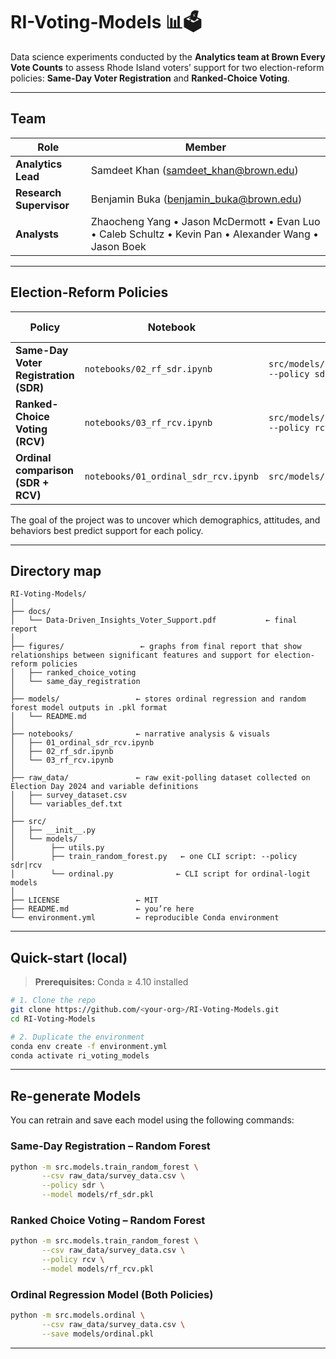 # RI-Voting-Models 📊🗳️

Data science experiments conducted by the **Analytics team at Brown Every Vote Counts** to assess Rhode Island voters’ support for two election-reform policies: **Same-Day Voter Registration** and **Ranked-Choice Voting**.

---

## Team

| Role | Member |
|------|--------|
| **Analytics Lead** | Samdeet Khan (<samdeet_khan@brown.edu>) |
| **Research Supervisor** | Benjamin Buka (<benjamin_buka@brown.edu>) |
| **Analysts** | Zhaocheng Yang • Jason McDermott • Evan Luo • Caleb Schultz • Kevin Pan • Alexander Wang • Jason Boek |

---

## Election-Reform Policies

| Policy | Notebook | Script | Question ID |
|--------|----------|--------|-------------|
| **Same-Day Voter Registration (SDR)** | `notebooks/02_rf_sdr.ipynb` | `src/models/train_random_forest.py --policy sdr` | Q19 |
| **Ranked-Choice Voting (RCV)** | `notebooks/03_rf_rcv.ipynb` | `src/models/train_random_forest.py --policy rcv` | Q20 |
| **Ordinal comparison (SDR + RCV)** | `notebooks/01_ordinal_sdr_rcv.ipynb` | `src/models/ordinal.py` | Q19 + Q20 |

The goal of the project was to uncover which demographics, attitudes, and behaviors best predict support for each policy.

---

## Directory map
```text
RI-Voting-Models/
│
├── docs/
│   └── Data-Driven_Insights_Voter_Support.pdf           ← final report
│
├── figures/                 ← graphs from final report that show relationships between significant features and support for election-reform policies   
│   ├── ranked_choice_voting
│   └── same_day_registration
│
├── models/                 ← stores ordinal regression and random forest model outputs in .pkl format
│   └── README.md          
│
├── notebooks/              ← narrative analysis & visuals
│   ├── 01_ordinal_sdr_rcv.ipynb
│   ├── 02_rf_sdr.ipynb
│   └── 03_rf_rcv.ipynb
│
├── raw_data/               ← raw exit-polling dataset collected on Election Day 2024 and variable definitions
│   ├── survey_dataset.csv
│   └── variables_def.txt
│
├── src/                    
│   ├── __init__.py
│   └── models/
│        ├── utils.py
│        ├── train_random_forest.py   ← one CLI script: --policy sdr|rcv
│        └── ordinal.py              ← CLI script for ordinal-logit models
│
├── LICENSE                 ← MIT
├── README.md               ← you’re here
└── environment.yml         ← reproducible Conda environment

```
---

## Quick-start (local)

> **Prerequisites:** Conda ≥ 4.10 installed

```bash
# 1. Clone the repo
git clone https://github.com/<your-org>/RI-Voting-Models.git
cd RI-Voting-Models

# 2. Duplicate the environment
conda env create -f environment.yml
conda activate ri_voting_models
```
---

## Re-generate Models

You can retrain and save each model using the following commands:

### Same-Day Registration – Random Forest

```bash
python -m src.models.train_random_forest \
       --csv raw_data/survey_data.csv \
       --policy sdr \
       --model models/rf_sdr.pkl
```
### Ranked Choice Voting – Random Forest

```bash
python -m src.models.train_random_forest \
       --csv raw_data/survey_data.csv \
       --policy rcv \
       --model models/rf_rcv.pkl
```
### Ordinal Regression Model (Both Policies)

```bash
python -m src.models.ordinal \
       --csv raw_data/survey_data.csv \
       --save models/ordinal.pkl
```

---

